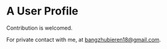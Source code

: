# A User Profile

Contribution is welcomed.

For private contact with me, at bangzhubieren18@gmail.com.
